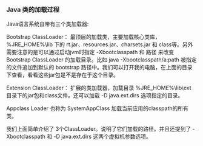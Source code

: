 
### Java 类的加载过程
Java语言系统自带有三个类加载器:

Bootstrap ClassLoader：
最顶层的加载类，主要加载核心类库，%JRE_HOME%\lib 下的 rt.jar、resources.jar、charsets.jar 和 class等。另外需要注意的是可以通过启动jvm时指定 -Xbootclasspath 和 路径 来改变 Bootstrap ClassLoader 的加载目录。比如 java -Xbootclasspath/a:path 被指定的文件追加到默认的 bootstrap 路径中。我们可以打开我的电脑，在上面的目录下查看，看看这些jar包是不是存在于这个目录。

Extension ClassLoader：
扩展的类加载器，加载目录 %JRE_HOME%\lib\ext 目录下的jar包和class文件。还可以加载 -D java.ext.dirs 选项指定的目录。

Appclass Loader 也称为 SystemAppClass 加载当前应用的classpath的所有类。

我们上面简单介绍了 3个ClassLoader。说明了它们加载的路径。并且还提到了 -Xbootclasspath 和 -D java.ext.dirs 这两个虚拟机参数选项。